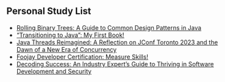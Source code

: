 ## Personal Study List
<!-- BLOG-POST-LIST:START -->
- [Rolling Binary Trees: A Guide to Common Design Patterns in Java](https://foojay.io/today/rolling-binary-trees-a-guide-to-common-design-patterns-in-java/)
- [“Transitioning to Java”: My First Book!](https://foojay.io/today/transitioning-to-java-my-first-book/)
- [Java Threads Reimagined: A Reflection on JConf Toronto 2023 and the Dawn of a New Era of Concurrency](https://foojay.io/today/java-threads-reimagined-a-reflection-on-jconf-toronto-2023-and-the-dawn-of-a-new-era-of-concurrency/)
- [Foojay Developer Certification: Measure Skills!](https://foojay.io/today/foojay-developer-certification-measure-skills/)
- [Decoding Success: An Industry Expert’s Guide to Thriving in Software Development and Security](https://foojay.io/today/decoding-success-an-industry-experts-guide-to-thriving-in-software-development-and-security/)
<!-- BLOG-POST-LIST:END -->  
